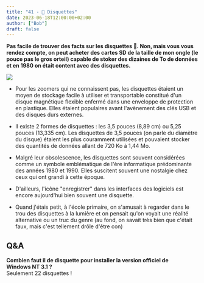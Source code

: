 ```yaml
---
title: "41 - 💾 Disquettes"
date: 2023-06-18T12:00:00+02:00
author: ["Bob"]
draft: false
---
```


**Pas facile de trouver des facts sur les disquettes 💾. Non, mais vous vous rendez compte, on peut acheter des cartes SD de la taille de mon ongle (le pouce pas le gros orteil) capable de stoker des dizaines de To de données et en 1980 on était content avec des disquettes.**

![](/img/41.jpg)

- Pour les zoomers qui ne connaissent pas, les disquettes étaient un moyen de stockage facile à utiliser et transportable constitué d'un disque magnétique flexible enfermé dans une enveloppe de protection en plastique. Elles étaient populaires avant l'avènement des clés USB et des disques durs externes.  

- Il existe 2 formes de disquettes : les 3,5 pouces (8,89 cm) ou 5,25 pouces (13,335 cm). Les disquettes de 3,5 pouces (on parle du diamètre du disque) étaient les plus couramment utilisées et pouvaient stocker des quantités de données allant de 720 Ko à 1,44 Mo.  

- Malgré leur obsolescence, les disquettes sont souvent considérées comme un symbole emblématique de l'ère informatique prédominante des années 1980 et 1990. Elles suscitent souvent une nostalgie chez ceux qui ont grandi à cette époque.

- D'ailleurs, l'icône "enregistrer" dans les interfaces des logiciels est encore aujourd'hui bien souvent une disquette.

- Quand j'étais petit, à l'école primaire, on s'amusait à regarder dans le trou des disquettes à la lumière et on pensait qu'on voyait une réalité alternative ou un truc du genre (au fond, on savait très bien que c'était faux, mais c'est tellement drôle d'être con)

## Q&A

**Combien faut il de disquette pour installer la version officiel de Windows NT 3.1 ?**  
Seulement 22 disquettes !
